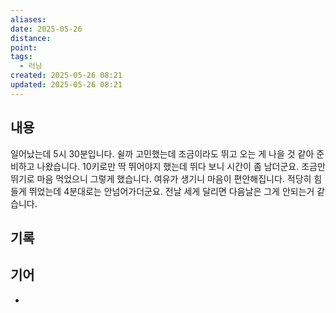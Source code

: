 ```yaml
---
aliases:
date: 2025-05-26
distance:
point:
tags:
  - 러닝
created: 2025-05-26 08:21
updated: 2025-05-26 08:21
---
```


## 내용
일어났는데 5시 30분입니다. 쉴까 고민했는데 조금이라도 뛰고 오는 게 나을 것 같아 준비하고 나왔습니다.
10키로만 딱 뛰어야지 했는데 뛰다 보니 시간이 좀 남더군요. 조금만 뛰기로 마음 먹었으니 그렇게 했습니다. 여유가 생기니 마음이 편안해집니다.
적당히 힘들게 뛰었는데 4분대로는 안넘어가더군요. 전날 세게 달리면 다음날은 그게 안되는거 같습니다.

## 기록

## 기어
- 
